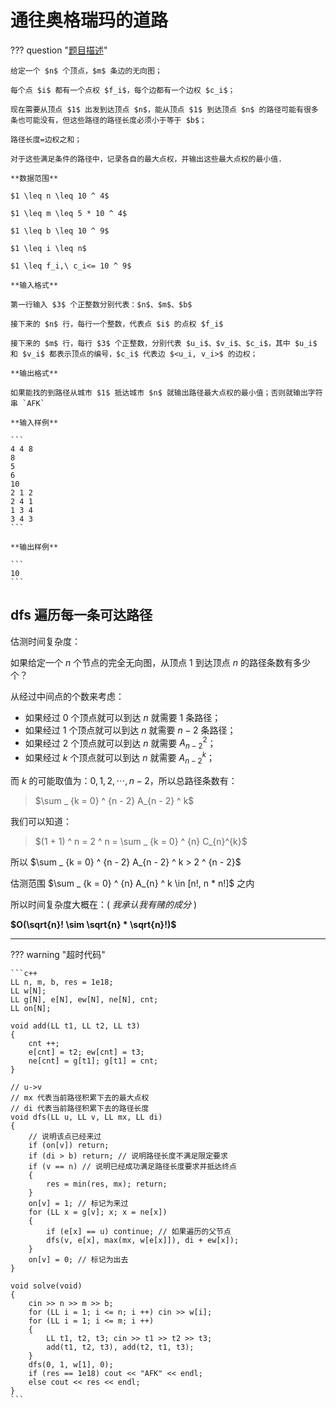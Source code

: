 # 通往奥格瑞玛的道路

??? question "[题目描述](https://www.luogu.com.cn/problem/P1462)"

    给定一个 $n$ 个顶点，$m$ 条边的无向图；

    每个点 $i$ 都有一个点权 $f_i$，每个边都有一个边权 $c_i$；

    现在需要从顶点 $1$ 出发到达顶点 $n$，能从顶点 $1$ 到达顶点 $n$ 的路径可能有很多条也可能没有，但这些路径的路径长度必须小于等于 $b$；

    路径长度=边权之和；

    对于这些满足条件的路径中，记录各自的最大点权，并输出这些最大点权的最小值.

    **数据范围**

    $1 \leq n \leq 10 ^ 4$

    $1 \leq m \leq 5 * 10 ^ 4$

    $1 \leq b \leq 10 ^ 9$

    $1 \leq i \leq n$

    $1 \leq f_i,\ c_i<= 10 ^ 9$

    **输入格式**

    第一行输入 $3$ 个正整数分别代表：$n$、$m$、$b$

    接下来的 $n$ 行，每行一个整数，代表点 $i$ 的点权 $f_i$

    接下来的 $m$ 行，每行 $3$ 个正整数，分别代表 $u_i$、$v_i$、$c_i$，其中 $u_i$ 和 $v_i$ 都表示顶点的编号，$c_i$ 代表边 $<u_i, v_i>$ 的边权；

    **输出格式**

    如果能找的到路径从城市 $1$ 抵达城市 $n$ 就输出路径最大点权的最小值；否则就输出字符串 `AFK`

    **输入样例**

    ```
    4 4 8
    8
    5
    6
    10
    2 1 2
    2 4 1
    1 3 4
    3 4 3
    ```

    **输出样例**

    ```
    10
    ```

## dfs 遍历每一条可达路径

估测时间复杂度：

如果给定一个 $n$ 个节点的完全无向图，从顶点 $1$ 到达顶点 $n$ 的路径条数有多少个？

从经过中间点的个数来考虑：

- 如果经过 $0$ 个顶点就可以到达 $n$ 就需要 $1$ 条路径；
- 如果经过 $1$ 个顶点就可以到达 $n$ 就需要 $n - 2$ 条路径；
- 如果经过 $2$ 个顶点就可以到达 $n$ 就需要 $A_{n - 2} ^ 2$；
- 如果经过 $k$ 个顶点就可以到达 $n$ 就需要 $A_{n - 2} ^ k$；
  
而 $k$ 的可能取值为：$0, 1, 2, \cdots , n - 2$，所以总路径条数有：

> $\sum _ {k = 0} ^ {n - 2} A_{n - 2} ^ k$

我们可以知道： 

> $(1 + 1) ^ n = 2 ^ n = \sum _ {k = 0} ^ {n} C_{n}^{k}$

所以 $\sum _ {k = 0} ^ {n - 2} A_{n - 2} ^ k > 2 ^ {n - 2}$

估测范围 $\sum _ {k = 0} ^ {n} A_{n} ^ k \in [n!, n * n!]$ 之内

所以时间复杂度大概在：( *我承认我有赌的成分* )

**$O(\sqrt{n}! \sim \sqrt{n} * \sqrt{n}!)$**

---

??? warning "超时代码"

    ```c++
    LL n, m, b, res = 1e18;
    LL w[N];
    LL g[N], e[N], ew[N], ne[N], cnt;
    LL on[N];

    void add(LL t1, LL t2, LL t3)
    {
        cnt ++; 
        e[cnt] = t2; ew[cnt] = t3; 
        ne[cnt] = g[t1]; g[t1] = cnt;
    }

    // u->v
    // mx 代表当前路径积累下去的最大点权
    // di 代表当前路径积累下去的路径长度
    void dfs(LL u, LL v, LL mx, LL di)
    {
        // 说明该点已经来过
        if (on[v]) return;
        if (di > b) return; // 说明路径长度不满足限定要求
        if (v == n) // 说明已经成功满足路径长度要求并抵达终点
        {
            res = min(res, mx); return;
        }
        on[v] = 1; // 标记为来过
        for (LL x = g[v]; x; x = ne[x])
        {
            if (e[x] == u) continue; // 如果遍历的父节点
            dfs(v, e[x], max(mx, w[e[x]]), di + ew[x]);
        }
        on[v] = 0; // 标记为出去
    }

    void solve(void)
    {
        cin >> n >> m >> b;
        for (LL i = 1; i <= n; i ++) cin >> w[i];
        for (LL i = 1; i <= m; i ++)
        {
            LL t1, t2, t3; cin >> t1 >> t2 >> t3;
            add(t1, t2, t3), add(t2, t1, t3);
        }
        dfs(0, 1, w[1], 0);
        if (res == 1e18) cout << "AFK" << endl;
        else cout << res << endl;
    }
    ```